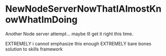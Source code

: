 # NewNodeServerNowThatIAlmostKnowWhatImDoing
Another Node server attempt... maybe Ill get it right this time.

EXTREMELY
i cannot emphasize this enough
EXTREMELY bare bones solution to skills framework
